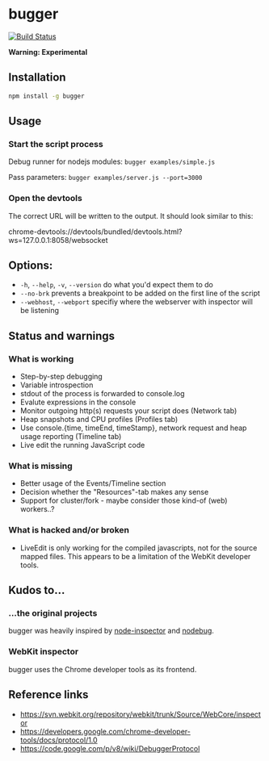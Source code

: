 # bugger

[![Build Status](https://travis-ci.org/buggerjs/bugger.png)](https://travis-ci.org/buggerjs/bugger)

**Warning: Experimental**

## Installation

```bash
npm install -g bugger
```

## Usage

### Start the script process

Debug runner for nodejs modules: `bugger examples/simple.js`

Pass parameters: `bugger examples/server.js --port=3000`

### Open the devtools

The correct URL will be written to the output. It should look similar to this:

chrome-devtools://devtools/bundled/devtools.html?ws=127.0.0.1:8058/websocket

## Options:

* `-h`, `--help`, `-v`, `--version` do what you'd expect them to do
* `--no-brk` prevents a breakpoint to be added on the first line of the script
* `--webhost`, `--webport` specifiy where the webserver with inspector will be listening

## Status and warnings

### What is working
* Step-by-step debugging
* Variable introspection
* stdout of the process is forwarded to console.log
* Evalute expressions in the console
* Monitor outgoing http(s) requests your script does (Network tab)
* Heap snapshots and CPU profiles (Profiles tab)
* Use console.{time, timeEnd, timeStamp}, network request and heap usage reporting (Timeline tab)
* Live edit the running JavaScript code

### What is missing
* Better usage of the Events/Timeline section
* Decision whether the "Resources"-tab makes any sense
* Support for cluster/fork - maybe consider those kind-of (web) workers..?

### What is hacked and/or broken
* LiveEdit is only working for the compiled javascripts, not for the source mapped files.
  This appears to be a limitation of the WebKit developer tools.

## Kudos to...

### ...the original projects

bugger was heavily inspired by [node-inspector](https://github.com/dannycoates/node-inspector) and
[nodebug](https://github.com/billyzkid/nodebug).

### WebKit inspector

bugger uses the Chrome developer tools as its frontend.

## Reference links

- https://svn.webkit.org/repository/webkit/trunk/Source/WebCore/inspector
- https://developers.google.com/chrome-developer-tools/docs/protocol/1.0
- https://code.google.com/p/v8/wiki/DebuggerProtocol
